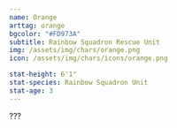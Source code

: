 ```yaml
---
name: Orange
arttag: orange
bgcolor: "#FD973A"
subtitle: Rainbow Squadron Rescue Unit
img: /assets/img/chars/orange.png
icon: /assets/img/chars/icons/orange.png

stat-height: 6'1"
stat-species: Rainbow Squadron Unit
stat-age: 3
---
```

???